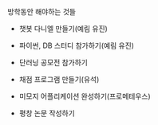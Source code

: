 방학동안 해야하는 것들
- 챗봇 다니엘 만들기(예림 유진)
- 파이썬, DB 스터디 참가하기(예림 유진)
- 단러닝 공모전 참가하기

- 채점 프로그램 만들기(유석)
- 미모지 어플리케이션 완성하기(프로메테우스)
- 평창 논문 작성하기
